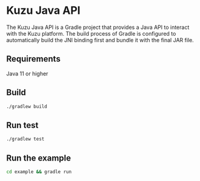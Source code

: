 # Kuzu Java API

The Kuzu Java API is a Gradle project that provides a Java API to interact with the Kuzu platform. The build process of Gradle is configured to automatically build the JNI binding first and bundle it with the final JAR file.

## Requirements
Java 11 or higher

## Build

```bash
./gradlew build
```

## Run test

```bash
./gradlew test
```

## Run the example

```bash
cd example && gradle run
```
